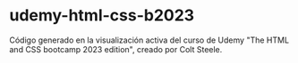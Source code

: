 # udemy-html-css-b2023
Código generado en la visualización activa del curso de Udemy "The HTML and CSS bootcamp 2023 edition", creado por Colt Steele.
